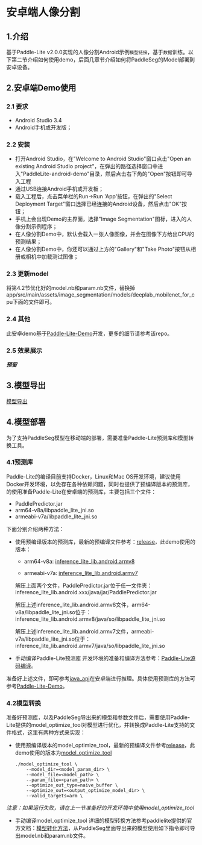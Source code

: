 # 安卓端人像分割

## 1.介绍
基于Paddle-Lite v2.0.0实现的人像分割Android示例`模型链接`，基于`数据`训练。以下第二节介绍如何使用demo，后面几章节介绍如何将PaddleSeg的Model部署到安卓设备。

## 2.安卓端Demo使用

### 2.1 要求
*  Android Studio 3.4
* Android手机或开发版；

### 2.2 安装
* 打开Android Studio，在"Welcome to Android Studio"窗口点击"Open an existing Android Studio project"，在弹出的路径选择窗口中进入"PaddleLite-android-demo"目录，然后点击右下角的"Open"按钮即可导入工程
* 通过USB连接Android手机或开发板；
* 载入工程后，点击菜单栏的Run->Run 'App'按钮，在弹出的"Select Deployment Target"窗口选择已经连接的Android设备，然后点击"OK"按钮；
* 手机上会出现Demo的主界面，选择"Image Segmentation"图标，进入的人像分割示例程序；
* 在人像分割Demo中，默认会载入一张人像图像，并会在图像下方给出CPU的预测结果；
* 在人像分割Demo中，你还可以通过上方的"Gallery"和"Take Photo"按钮从相册或相机中加载测试图像；

### 2.3 更新model
将第4.2节优化好的model.nb和param.nb文件，替换掉app/src/main/assets/image_segmentation/models/deeplab_mobilenet_for_cpu下面的文件即可。

### 2.4 其他
此安卓demo基于[Paddle-Lite-Demo](https://github.com/PaddlePaddle/Paddle-Lite-Demo)开发，更多的细节请参考该repo。

### 2.5 效果展示
***预留***

## 3.模型导出
[模型导出](https://github.com/PaddlePaddle/PaddleSeg/blob/release/v0.2.0/docs/model_export.md)

## 4.模型部署
为了支持PaddleSeg模型在移动端的部署，需要准备Paddle-Lite预测库和模型转换工具。

### 4.1预测库
Paddle-Lite的编译目前支持Docker，Linux和Mac OS开发环境，建议使用Docker开发环境，以免存在各种依赖问题，同时也提供了预编译版本的预测库，的使用准备Paddle-Lite在安卓端的预测库，主要包括三个文件：

* PaddlePredictor.jar
* arm64-v8a/libpaddle_lite_jni.so
*  armeabi-v7a/libpaddle_lite_jni.so

下面分别介绍两种方法：

* 使用预编译版本的预测库，最新的预编译文件参考：[release](https://github.com/PaddlePaddle/Paddle-Lite/releases/)，此demo使用的版本：

    * arm64-v8a: [inference_lite_lib.android.armv8](https://github.com/PaddlePaddle/Paddle-Lite/releases/download/v2.0.0/inference_lite_lib.android.armv8.gcc.c++_shared.with_extra.full_publish.tar.gz) 
    
    * armeabi-v7a: [inference_lite_lib.android.armv7](https://github.com/PaddlePaddle/Paddle-Lite/releases/download/v2.0.0/inference_lite_lib.android.armv7.gcc.c++_shared.with_extra.full_publish.tar.gz) 

    解压上面两个文件，PaddlePredictor.jar位于任一文件夹：inference_lite_lib.android.xxx/java/jar/PaddlePredictor.jar
        
    解压上述inference_lite_lib.android.armv8文件，arm64-v8a/libpaddle_lite_jni.so位于：inference_lite_lib.android.armv8/java/so/libpaddle_lite_jni.so
    
    解压上述inference_lite_lib.android.armv7文件，armeabi-v7a/libpaddle_lite_jni.so位于：inference_lite_lib.android.armv7/java/so/libpaddle_lite_jni.so

* 手动编译Paddle-Lite预测库
开发环境的准备和编译方法参考：[Paddle-Lite源码编译](https://paddlepaddle.github.io/Paddle-Lite/v2.0.0/source_compile/)。

准备好上述文件，即可参考[java_api](https://paddlepaddle.github.io/Paddle-Lite/v2.0.0/java_api_doc/)在安卓端进行推理。具体使用预测库的方法可参考[Paddle-Lite-Demo](https://github.com/PaddlePaddle/Paddle-Lite-Demo)。

### 4.2模型转换

准备好预测库，以及PaddleSeg导出来的模型和参数文件后，需要使用Paddle-Lite提供的model_optimize_tool对模型进行优化，并转换成Paddle-Lite支持的文件格式，这里有两种方式来实现：

* 使用预编译版本的model_optimize_tool，最新的预编译文件参考[release](https://github.com/PaddlePaddle/Paddle-Lite/releases/)，此demo使用的版本为[model_optimize_tool](https://github.com/PaddlePaddle/Paddle-Lite/releases/download/v2.0.0/model_optimize_tool) 
    ```
    ./model_optimize_tool \
        --model_dir=<model_param_dir> \
        --model_file=<model_path> \
        --param_file=<param_path> \
        --optimize_out_type=naive_buffer \
        --optimize_out=<output_optimize_model_dir> \
        --valid_targets=arm \
    ```
*注意：如果运行失败，请在上一节准备好的开发环境中使用model_optimize_tool*

* 手动编译model_optimize_tool
详细的模型转换方法参考paddlelite提供的官方文档：[模型转化方法](https://paddlepaddle.github.io/Paddle-Lite/v2.0.0/model_optimize_tool/)，从PaddleSeg里面导出来的模型使用如下指令即可导出model.nb和param.nb文件。

